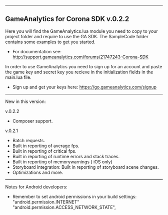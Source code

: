 ---------------------------------------------------------------------------------
GameAnalytics for Corona SDK v.0.2.2
---------------------------------------------------------------------------------

Here you will find the GameAnalytics.lua module you need to copy to your project folder and require to use the GA SDK.
The SampleCode folder contains some examples to get you started.

- For documentation see: http://support.gameanalytics.com/forums/21747243-Corona-SDK

In order to use GameAnalytics you need to sign up for an account and paste the game 
key and secret key you recieve in the initialization fields in the main.lua file.

- Sign up and get your keys here: https://go.gameanalytics.com/signup

---------------------------------------------------------------------------------

New in this version:

v.0.2.2
+ Composer support.

v.0.2.1
+ Batch requests.
+ Built in reporting of average fps.
+ Built in reporting of critical fps.
+ Built in reporting of runtime errors and stack traces.
+ Built in reporting of memorywarnings ( iOS only)
+ Storyboard integration: Built in reporting of storyboard scene changes.
+ Optimizations and more.

---------------------------------------------------------------------------------

Notes for Android developers:

- Remember to set android permissions in your build settings:
"android.permission.INTERNET"
"android.permission.ACCESS_NETWORK_STATE",
